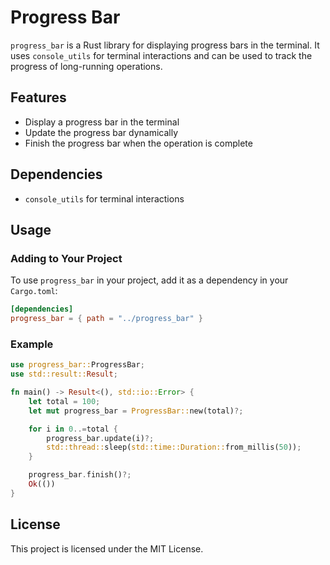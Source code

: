 # Progress Bar

`progress_bar` is a Rust library for displaying progress bars in the terminal. It uses `console_utils` for terminal interactions and can be used to track the progress of long-running operations.

## Features

- Display a progress bar in the terminal
- Update the progress bar dynamically
- Finish the progress bar when the operation is complete

## Dependencies

- `console_utils` for terminal interactions

## Usage

### Adding to Your Project

To use `progress_bar` in your project, add it as a dependency in your `Cargo.toml`:

```toml
[dependencies]
progress_bar = { path = "../progress_bar" }
```

### Example

```rust
use progress_bar::ProgressBar;
use std::result::Result;

fn main() -> Result<(), std::io::Error> {
    let total = 100;
    let mut progress_bar = ProgressBar::new(total)?;

    for i in 0..=total {
        progress_bar.update(i)?;
        std::thread::sleep(std::time::Duration::from_millis(50));
    }

    progress_bar.finish()?;
    Ok(())
}
```

## License

This project is licensed under the MIT License.